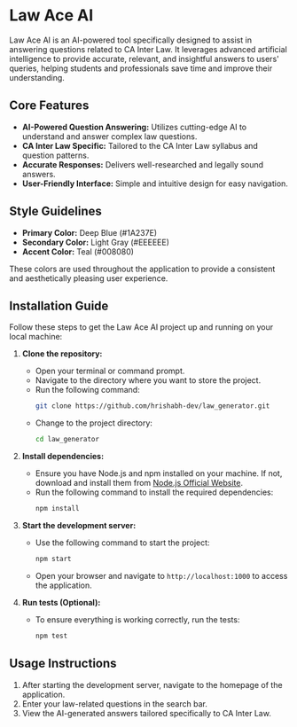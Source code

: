 # Law Ace AI

Law Ace AI is an AI-powered tool specifically designed to assist in answering questions related to CA Inter Law. It leverages advanced artificial intelligence to provide accurate, relevant, and insightful answers to users' queries, helping students and professionals save time and improve their understanding.

## Core Features

*   **AI-Powered Question Answering:** Utilizes cutting-edge AI to understand and answer complex law questions.
*   **CA Inter Law Specific:** Tailored to the CA Inter Law syllabus and question patterns.
*   **Accurate Responses:** Delivers well-researched and legally sound answers.
*   **User-Friendly Interface:** Simple and intuitive design for easy navigation.

## Style Guidelines

*   **Primary Color:** Deep Blue (#1A237E)
*   **Secondary Color:** Light Gray (#EEEEEE)
*   **Accent Color:** Teal (#008080)

These colors are used throughout the application to provide a consistent and aesthetically pleasing user experience.

## Installation Guide

Follow these steps to get the Law Ace AI project up and running on your local machine:

1. **Clone the repository:**
   - Open your terminal or command prompt.
   - Navigate to the directory where you want to store the project.
   - Run the following command:
     ```bash
     git clone https://github.com/hrishabh-dev/law_generator.git
     ```
   - Change to the project directory:
     ```bash
     cd law_generator
     ```

2. **Install dependencies:**
   - Ensure you have Node.js and npm installed on your machine. If not, download and install them from [Node.js Official Website](https://nodejs.org/).
   - Run the following command to install the required dependencies:
     ```bash
     npm install
     ```

3. **Start the development server:**
   - Use the following command to start the project:
     ```bash
     npm start
     ```
   - Open your browser and navigate to `http://localhost:1000` to access the application.

4. **Run tests (Optional):**
   - To ensure everything is working correctly, run the tests:
     ```bash
     npm test
     ```

## Usage Instructions

1. After starting the development server, navigate to the homepage of the application.
2. Enter your law-related questions in the search bar.
3. View the AI-generated answers tailored specifically to CA Inter Law.



